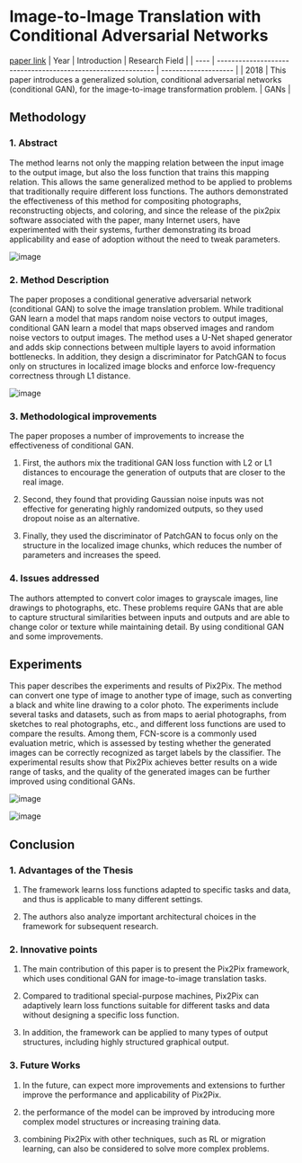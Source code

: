 # Image-to-Image Translation with Conditional Adversarial Networks
[paper link](https://arxiv.org/pdf/1611.07004) 
| Year | Introduction                                                         | Research Field                 |
| ---- | ------------------------------------------------------------ | -------------------- |
| 2018 | This paper introduces a generalized solution, conditional adversarial networks (conditional GAN), for the image-to-image transformation problem.         |  GANs        |

## Methodology

### 1. Abstract
   The method learns not only the mapping relation between the input image to the output image, but also the loss function that trains this mapping relation. This allows the same generalized method to be applied to problems that traditionally require different loss functions. The authors demonstrated the effectiveness of this method for compositing photographs, reconstructing objects, and coloring, and since the release of the pix2pix software associated with the paper, many Internet users, have experimented with their systems, further demonstrating its broad applicability and ease of adoption without the need to tweak parameters. 

   ![image](https://github.com/user-attachments/assets/41c5f8fa-422b-4d9f-a729-88915513ca90)

### 2. Method Description 
  The paper proposes a conditional generative adversarial network (conditional GAN) to solve the image translation problem. While traditional GAN learn a model that maps random noise vectors to output images, conditional GAN learn a model that maps observed images and random noise vectors to output images. The method uses a U-Net shaped generator and adds skip connections between multiple layers to avoid information bottlenecks. In addition, they design a discriminator for PatchGAN to focus only on structures in localized image blocks and enforce low-frequency correctness through L1 distance.

  ![image](https://github.com/user-attachments/assets/de06ba2b-3485-4238-b79a-29f75e57da4a)

### 3. Methodological improvements
  The paper proposes a number of improvements to increase the effectiveness of conditional GAN. 
  
  1. First, the authors mix the traditional GAN loss function with L2 or L1 distances to encourage the generation of outputs that are closer to the real image.
  
  2. Second, they found that providing Gaussian noise inputs was not effective for generating highly randomized outputs, so they used dropout noise as an alternative.
  
  3.  Finally, they used the discriminator of PatchGAN to focus only on the structure in the localized image chunks, which reduces the number of parameters and increases the speed.
     
### 4. Issues addressed 
  The authors attempted to convert color images to grayscale images, line drawings to photographs, etc. These problems require GANs that are able to capture structural similarities between inputs and outputs and are able to change color or texture while maintaining detail. By using conditional GAN and some improvements.
  
## Experiments
  This paper describes the experiments and results of Pix2Pix. The method can convert one type of image to another type of image, such as converting a black and white line drawing to a color photo. The experiments include several tasks and datasets, such as from maps to aerial photographs, from sketches to real photographs, etc., and different loss functions are used to compare the results. Among them, FCN-score is a commonly used evaluation metric, which is assessed by testing whether the generated images can be correctly recognized as target labels by the classifier. The experimental results show that Pix2Pix achieves better results on a wide range of tasks, and the quality of the generated images can be further improved using conditional GANs.

  ![image](https://github.com/user-attachments/assets/6fa308bf-c8f5-4971-b809-6b7b6fa581ad)

  ![image](https://github.com/user-attachments/assets/ccc39766-bb82-4cd4-8225-7afbd58e2f1f)

## Conclusion

### 1. Advantages of the Thesis
  1. The framework learns loss functions adapted to specific tasks and data, and thus is applicable to many different settings.
  
  2. The authors also analyze important architectural choices in the framework for subsequent research.

### 2. Innovative points
  1. The main contribution of this paper is to present the Pix2Pix framework, which uses conditional GAN for image-to-image translation tasks.
 
  2. Compared to traditional special-purpose machines, Pix2Pix can adaptively learn loss functions suitable for different tasks and data without designing a specific loss function.
  
  3. In addition, the framework can be applied to many types of output structures, including highly structured graphical output.

### 3. Future Works
  1. In the future, can expect more improvements and extensions to further improve the performance and applicability of Pix2Pix. 
  
  2. the performance of the model can be improved by introducing more complex model structures or increasing training data.
  
  3. combining Pix2Pix with other techniques, such as RL or migration learning, can also be considered to solve more complex problems.

